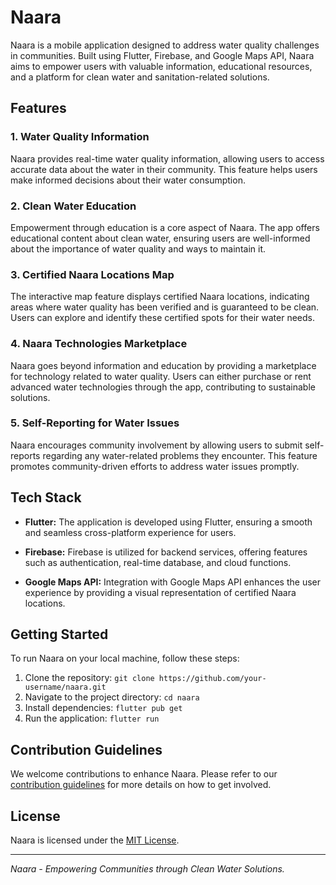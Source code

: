 # Naara 

Naara is a mobile application designed to address water quality challenges in communities. Built using Flutter, Firebase, and Google Maps API, Naara aims to empower users with valuable information, educational resources, and a platform for clean water and sanitation-related solutions.

## Features

### 1. Water Quality Information
Naara provides real-time water quality information, allowing users to access accurate data about the water in their community. This feature helps users make informed decisions about their water consumption.

### 2. Clean Water Education
Empowerment through education is a core aspect of Naara. The app offers educational content about clean water, ensuring users are well-informed about the importance of water quality and ways to maintain it.

### 3. Certified Naara Locations Map
The interactive map feature displays certified Naara locations, indicating areas where water quality has been verified and is guaranteed to be clean. Users can explore and identify these certified spots for their water needs.

### 4. Naara Technologies Marketplace
Naara goes beyond information and education by providing a marketplace for technology related to water quality. Users can either purchase or rent advanced water technologies through the app, contributing to sustainable solutions.

### 5. Self-Reporting for Water Issues
Naara encourages community involvement by allowing users to submit self-reports regarding any water-related problems they encounter. This feature promotes community-driven efforts to address water issues promptly.

## Tech Stack

- **Flutter:** The application is developed using Flutter, ensuring a smooth and seamless cross-platform experience for users.

- **Firebase:** Firebase is utilized for backend services, offering features such as authentication, real-time database, and cloud functions.

- **Google Maps API:** Integration with Google Maps API enhances the user experience by providing a visual representation of certified Naara locations.

## Getting Started

To run Naara on your local machine, follow these steps:

1. Clone the repository: `git clone https://github.com/your-username/naara.git`
2. Navigate to the project directory: `cd naara`
3. Install dependencies: `flutter pub get`
4. Run the application: `flutter run`

## Contribution Guidelines

We welcome contributions to enhance Naara. Please refer to our [contribution guidelines](CONTRIBUTING.md) for more details on how to get involved.

## License

Naara is licensed under the [MIT License](LICENSE.md).

---

*Naara - Empowering Communities through Clean Water Solutions.*
